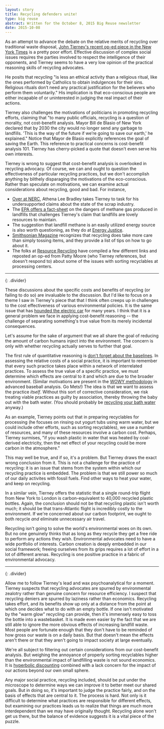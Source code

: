 ```yaml
---
layout: story
title: Recycling defenders unite!
type: big reuse
abstract: Written for the October 8, 2015 Big Reuse newsletter
date: 2015-10-08
---
```


As an attempt to advance the debate on the relative merits of recycling over traditional waste disposal, [John Tierney's recent op-ed piece in the New York Times](http://www.nytimes.com/2015/10/04/opinion/sunday/the-reign-of-recycling.html?_r=0) is a pretty poor effort. Effective discussion of complex social issues requires the parties involved to respect the intelligence of their opponents, and Tierney seems to have a very low opinion of the practical reasoning skills of recycling advocates. 

He posits that recycling "is less an ethical activity than a religious ritual, like the ones performed by Catholics to obtain indulgences for their sins. Religious rituals don’t need any practical justification for the believers who perform them voluntarily." His implication is that eco-conscious people are either incapable of or uninterested in judging the real impact of their actions.

Tierney also challenges the motivations of politicians in promoting recycling efforts, claiming that "to many public officials, recycling is a question of morality, not cost-benefit analysis. Mayor Bill de Blasio of New York declared that by 2030 the city would no longer send any garbage to landfills. 'This is the way of the future if we’re going to save our earth,' he explained." Notice that Mayor de Blasio explicitly references the goal of saving the Earth. This reference to practical concerns is cost-benefit analysis 101. Tierney has cherry-picked a quote that doesn't even serve his own interests.

Tierney is wrong to suggest that cost-benefit analysis is overlooked in recycling advocacy. Of course, we can and ought to question the effectiveness of particular recycling practices, but we don't accomplish anything by blithely disparaging the motivations of the eco-conscious. Rather than speculate on motivations, we can examine actual considerations about recycling, good and bad.  For instance,

+ [Over at NERC](https://nerc.org/news-and-updates/blog/nerc-blog/2015/10/06/hes-back), Athena Lee Bradley takes Tierney to task for his undersupported claims about the state of the scrap industry.
+ The [EPA offers a fact-sheet](http://www3.epa.gov/lmop/basic-info/) on the dangers of methane gas produced in landfills that challenges Tierney's claim that landfills are lovely resources to maintain.
+ The suggestion that landfill methane is an easily utilized energy source is also worth questioning, as they do at [Energy Justice](http://www.energyjustice.net/lfg).
+ [Smithsonian Magazine](http://www.smithsonianmag.com/science-nature/recycling-you-may-be-doing-it-wrong-180951192/?no-ist) recognizes that recycling does take more care than simply tossing items, and they provide a list of tips on how to go about it.
+ The folks at [Resource Recycling](http://resource-recycling.com/node/6494) have compiled a few different links and reposted an op-ed from Patty Moore (who Tierney references, but doesn't respond to) about some of the issues with sorting recyclables at processing centers.

* * *
{: .divider}

These discussions about the specific costs and benefits of recycling (or failing to do so) are invaluable to the discussion. But I'd like to focus on a theme I saw in Tierney's piece that that I think often creeps up in challenges to the cost effectiveness of various environmental policies. It is the same issue that has [hounded the electric car](http://shrinkthatfootprint.com/electric-cars-green) for many years. I think that it is a general problem we face in applying cost-benefit reasoning -- the challenge of separating something's true value from its merely incidental consequences.

Let's assume for the sake of argument that we all share the goal of reducing the amount of carbon humans inject into the environment. The concern is only with whether recycling actually serves to further that goal.

The first rule of quantitative reasoning is [don't forget about the baselines](https://en.wikipedia.org/wiki/Base_rate_fallacy). In assessing the relative costs of a social practice, it is important to remember that every such practice takes place within a network of interrelated practices. To assess the true value of a specific practice, we must determine which effects are central to it and which are due to the broader environment. (Similar motivations are present in the [WOWY methodology](http://www.hardballtimes.com/two-dimensions-of-catching/) in advanced baseball analysis. Go Mets!) The idea is that we want to assess the practice *itself*. Without this sort of corrective consideration, we risk treating viable practices as guilty by association,  thereby throwing the baby out with the bath water. (You should probably be [recycling your bath water](http://greywateraction.org/contentabout-greywater-reuse/) anyway.)

As an example, Tierney points out that in preparing recyclables for processing (he focuses on rinsing out yogurt tubs using warm water, but we could include other efforts, such as sorting recyclables), we use a number of resources, and many of these resources involve a carbon cost. Perhaps, Tierney surmises, "if you wash plastic in water that was heated by coal-derived electricity, then the net effect of your recycling could be more carbon in the atmosphere."

This may well be true, and if so, it's a problem. But Tierney draws the exact wrong conclusion from it. This is not a challenge for the practice of recycling: it is an issue that stems from the system within which our recycling practice is embedded. The problem is that we still power so much of our daily activites with fossil fuels. Find other ways to heat your water, and keep on recycling.

In a similar vein, Tierney offers the statistic that a single round-trip flight from New York to London is carbon-equivalent to 40,000 recycled plastic bottles. Again, the conclusion should not be that recycling plastic isn't worth much; it should be that trans-Atlantic flight is incredibly costly to the environment. If we're concerned about our carbon footprint, we ought to both recycle *and* eliminate unnecessary air travel.

Recycling isn't going to solve the world's environmental woes on its own. But no one genuinely thinks that as long as they recycle they get a free ride to perform any actions they wish. Environmental advocates need to have a wide portfolio of interests. Carbon creation is deeply embedded in our social framework; freeing ourselves from its grips requires a lot of effort in a lot of different arenas. Recycling is one positive practice in a fabric of environmental advocacy.

* * *
{: .divider}

Allow me to follow Tierney's lead and wax psychoanalytical for a moment. Tierney suspects that recycling advocates are spurred by environmental zealotry rather than genuine concern for resource efficiency. I suspect that recycling deniers are spurred by laziness rather than economics. Recycling takes effort, and its benefits show up only at a distance from the point at which one decides what to do with an empty bottle. If one isn't motivated by the "warm glow" recycling can provide, then it's immensely easy to toss the bottle into a wastebasket. It is made even easier by the fact that we are still able to ignore the more obvious effects of increasing landfill waste. Most people are fortunate enough that they don't have to be reminded of how gross our waste is on a daily basis. But that doesn't mean the effects aren't there or that they aren't going to impact society at large eventually. 

We're all subject to filtering out certain considerations from our cost-benefit analysis. But weighing the annoyance of properly sorting recyclables higher than the environmental impact of landfilling waste is not sound economics. It is [hyperbolic discounting](https://en.wikipedia.org/wiki/Hyperbolic_discounting) combined with a lack concern for the impact of our actions beyond our own small sphere.

Any major social practice, recycling included, should be put under the microscope to determine ways we can improve it to better meet our shared goals. But in doing so, it's important to judge the practice fairly, and on the basis of effects that are central to it. The process is hard. Not only is it difficult to determine what practices are responsible for different effects, but examining our practices leads us to realize that things are much more interdependent than we may have originally thought. Recycling alone won't get us there, but the balance of evidence suggests it is a vital piece of the puzzle.
